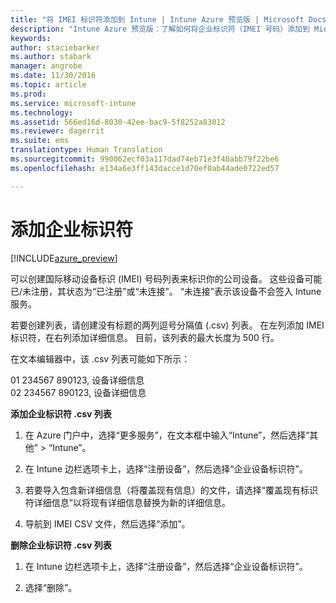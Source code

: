```yaml
---
title: "将 IMEI 标识符添加到 Intune | Intune Azure 预览版 | Microsoft Docs"
description: "Intune Azure 预览版：了解如何将企业标识符（IMEI 号码）添加到 Microsoft Intune。 "
keywords: 
author: staciebarker
ms.author: stabark
manager: angrobe
ms.date: 11/30/2016
ms.topic: article
ms.prod: 
ms.service: microsoft-intune
ms.technology: 
ms.assetid: 566ed16d-8030-42ee-bac9-5f8252a83012
ms.reviewer: dagerrit
ms.suite: ems
translationtype: Human Translation
ms.sourcegitcommit: 990062ecf03a117dad74eb71e3f40abb79f22be6
ms.openlocfilehash: e134a6e3ff143dacce1d70ef0ab44ade0722ed57

---
```


# <a name="add-corporate-identifiers"></a>添加企业标识符

[!INCLUDE[azure_preview](../includes/azure_preview.md)]

可以创建国际移动设备标识 (IMEI) 号码列表来标识你的公司设备。 这些设备可能已/未注册，其状态为“已注册”或“未连接”。 “未连接”表示该设备不会签入 Intune 服务。

若要创建列表，请创建没有标题的两列逗号分隔值 (.csv) 列表。 在左列添加 IMEI 标识符，在右列添加详细信息。 目前，该列表的最大长度为 500 行。

在文本编辑器中，该 .csv 列表可能如下所示：

01 234567 890123, 设备详细信息</br>
02 234567 890123, 设备详细信息

**添加企业标识符 .csv 列表**

1. 在 Azure 门户中，选择“更多服务”，在文本框中输入“Intune”，然后选择“其他” > “Intune”。

2. 在 Intune 边栏选项卡上，选择“注册设备”，然后选择“企业设备标识符”。

3. 若要导入包含新详细信息（将覆盖现有信息）的文件，请选择“覆盖现有标识符详细信息”以将现有详细信息替换为新的详细信息。

4. 导航到 IMEI CSV 文件，然后选择“添加”。

**删除企业标识符 .csv 列表**

1. 在 Intune 边栏选项卡上，选择“注册设备”，然后选择“企业设备标识符”。

2. 选择“删除”。



<!--HONumber=Feb17_HO1-->


